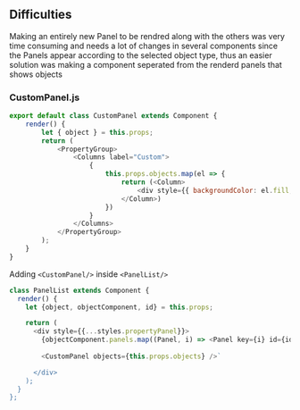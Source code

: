 

## Difficulties
Making an entirely new Panel to be rendred along with the others was very time consuming and needs a lot of changes in several components since the Panels appear according to the selected object type, thus an easier solution was making a  component seperated  from the renderd panels that shows objects

### CustomPanel.js


```javascript
export default class CustomPanel extends Component {
    render() {
        let { object } = this.props;
        return (
            <PropertyGroup>
                <Columns label="Custom">
                    {
                        this.props.objects.map(el => {
                            return (<Column>
                                <div style={{ backgroundColor: el.fill, padding: 10, margin: 5, borderRadius: 50 }}><p style={{ margin: 0, color: el.fill, filter: 'invert(100%)' }}>{el.type}</p></div>
                            </Column>)
                        })
                    }
                </Columns>
            </PropertyGroup>
        );
    }
}
```
Adding `<CustomPanel/>` inside `<PanelList/>`

```javascript
class PanelList extends Component {
  render() {
    let {object, objectComponent, id} = this.props;

    return (
      <div style={{...styles.propertyPanel}}>
        {objectComponent.panels.map((Panel, i) => <Panel key={i} id={id} {...this.props} />)}
        
        <CustomPanel objects={this.props.objects} />`

      </div>
    );
  }
};
```